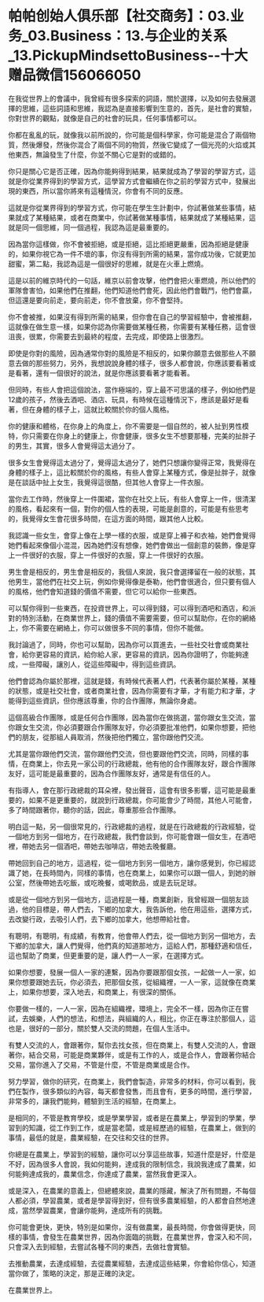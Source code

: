 # 帕帕创始人俱乐部【社交商务】：03.业务_03.Business：13.与企业的关系_13.PickupMindsettoBusiness--十大赠品微信156066050

在我從世界上的會議中，我曾經有很多探索的詞語，關於選擇，以及如何去發展選擇的思維，這些詞語和思維，我認為是直接影響到生意的，首先，是社會的實驗，你對世界的觀點，就像是自己的社會的玩具，任何事情都可以。

你都在亂亂的玩，就像我以前所說的，你可能是個科學家，你可能是混合了兩個物質，然後爆發，然後你混合了兩個不同的物質，然後它變成了一個光亮的火焰或其他東西，無論發生了什麼，你並不關心它是對的或錯的。

你只是關心它是否正確，因為你能夠得到結果，結果就成為了學習的學習方式，這就是你從業界得到的學習方式，這學習方式會繼續在你之前的學習方式中，發展出現的東西，所以當你將來有這種情況，你會有不同的反應。

這就是你從業界得到的學習方式，你可能在學生生計劃中，你試著做某些事情，結果就成了某種結果，或者在商業中，你試著做某種事情，結果就成了某種結果，這就是同一個思維，同一個過程，我認為這是最重要的。

因為當你這樣做，你不會被拒絕，或是拒絕，這比拒絕更嚴重，因為拒絕是健康的，如果你視它為一件不壞的事，你沒有得到所需的結果，當你成功後，它就更加甜蜜，第二點，我認為這是一個很好的思維，就是在火車上燃燒。

這是以前的維京時代的一句話，維京以前會攻擊，他們會把火車燃燒，所以他們的軍隊會害怕，如果他們在推翻，他們知道他們會死，因此他們會戰鬥，他們會贏，但這還是要向前走，要向前走，你不會放棄，你不會堅持。

你不會被推，如果沒有得到所需的結果，但你會在自己的學習經驗中，會被推翻，這就像在做生意一樣，如果你認為你需要做某種任務，你需要有某種任務，這會很沮喪，很累，你需要去到最終的程度，去完成，即使路上很激烈。

即使是你對的風險，因為通常你對的風險是不相反的，如果你願意去做那些人不願意去做的那些努力，另外，我想說說身體的樣子，很多人都會說，你應該要看著或是看著，還有一個很好的說法，就是你應該要看著才能看著。

但同時，有些人會把這個說法，當作極端的，穿上最不可思議的樣子，例如他們是12歲的孩子，然後去酒吧、酒店、玩具，有時候在這種情況下，應該是最好是看著，但在身體的樣子上，這就比較關於你的個人風格。

你的健康和體格，在你身上的角度上，你不需要是一個自然的，被人扯到男性模特，你只需要在你身上的健康上，你會健康，很多女生不想要那種，完美的扯胖子的男生，其實，很多人會覺得這太過分了。

很多女生會覺得這太過分了，覺得這太過分了，她們只想讓你變得正常，我覺得在身體的樣子上，這比較關於你的風格，有些人會穿上某種方式，像是扯胖子，就像是在談話中扯上女生，我覺得這很酷，但其他人會穿上一件衣服。

當你去工作時，然後穿上一件圍裙，當你在社交上玩，有些人會穿上一件，很清潔的風格，看起來有一個，對你的個人性的表現，可能是創意的，可能是有些思考的，我覺得女生會花很多時間，在這方面的時間，跟其他人比較。

我認識一些女生，會穿上像在上學一樣的衣服，或是穿上褲子和衣袖，她們會覺得她們看起來像個小混混，因為她們沒有想像，她們會做出一個創意的裝飾，像是穿上一件很好的衣服，穿上一件很好的衣服，穿上一件很好的衣服。

男生會是相反的，男生會是相反的，我個人來說，我只會選擇留在一般的狀態，其他男生，當他們在社交上玩，例如你覺得像是泰勒，他們會很適合，但只要有個人的風格，他們會知道錢的價值不需要，但它可以給你一些東西。

可以幫你得到一些東西，在投資世界上，可以得到錢，可以得到酒吧和酒店，和派對的特別活動，在商業世界上，錢的價值不需要需要，但可以幫助你，在你的網絡上，你不需要在網絡上，你可以做很多不同的事情，但你不能做。

我討論過了，同時，你也可以幫助，因為你可以買進去，一些社交社會或商業社會，給你更容易的資訊，給你給人家，更容易的資訊，因為你證明了，你能夠達成，一些障礙，讓別人，從這些障礙中，得到這些資訊。

他們會認為你屬於那裡，這就是錢，有時候代表著人們，代表著你屬於某種，某種的狀態，或是社交社會，或者商業社會，因為你需要有才華，才有能力和才華，才能得到這些資訊，但你應該尊重，你的合作團隊，無論你身處。

這個高級合作團隊，或是任何合作團隊，因為當你在做挑選，當你跟女生交流，當你跟女生交流，你必須要跟合作團隊友好，你必須要批准他們，如果你想要，把他們的朋友，從那組人員取消，然後把他們獨立，當你跟他們交流。

尤其是當你跟他們交流，當你跟他們交流，但也要跟他們交流，同時，同樣的事情，在商業上，你去見一家公司的行政總裁，他有他的合作團隊友好，跟合作團隊友好，這可能是最重要的，因為合作團隊友好，通常是有信任的人。

有指導人，會在那行政總裁的耳朵裡，發出聲音，這會有很多影響，這可能是最重要的，如果不是更重要的，就說到行政總裁，你可能會少了時間，其他人可能會，多了時間跟著你，聽你的話，因此，尊重那些合作團隊。

明白這一點，另一個很常見的，行政總裁的過程，就是在行政總裁的行政經驗，從一個地方到另一個地方，在行政總裁，我們會談到，你可能會跟一個女生，在酒吧裡，帶她去另一個酒吧，帶她去咖啡店，帶她去晚餐廳。

帶她回到自己的地方，這過程，從一個地方到另一個地方，讓你感覺到，你已經認識了她，在長時間內，同樣的事情，也在商業上，如果你可以跟一個人，到她的辦公室，然後帶她去吃飯，或吃晚餐，或喝飲品，或是去玩足球。

或是從一個地方到另一個地方，這過程是一種，商業創新，我曾經跟一個朋友談過，他的目標是，帶人們去，下鄉的加拿大，我告訴他，他在用這些，選擇方式，去改變行政，去吸引人們，去下鄉的加拿大，他想帶給社會。

有聰明，有聰明，有成績，有教育，他會帶人們去，從一個地方到另一個地方，去下鄉的加拿大，讓人們覺得，他們真的知道那地方，這給人們，那種舒適和信任，這也幫助了商業，但更重要的是，讓人們一人一家，在選擇方式。

如果你想要，發展一個人一家的連繫，因為你要跟那個女孩，一起做一人一家，如果你想要跟她去玩，你必須去，把那個女孩，從組織裡，一人一家，這就像在商業上，如果你想要，深入地去，和商業上，有很深的關係。

你要做一樣的，一人一家，因為在組織裡，環境上，完全不一樣，因為你正在嘗試，去娛樂，人們的想法，和想法，與組織的人，相比，你正在專注於那個人，這也是，很好的一部分，關於雙人交流的問題，在個人生活中。

有雙人交流的人，會跟著你，幫你去找女孩，但在商業上，有雙人交流的人，會跟著你，結合交易，可能是商業夥伴，或是有工作的人，或是合作人，會跟著你結合交易，當你進入了交易，不管是什麼，不管是商業或是合作。

努力學習，做你的研究，在商業上，我們會製造，非常多的材料，你可以看到，我們在製作，很多類似的內容，每天都會發售，而且會有，更多的時間，進行學習，非常多的，讓我們能夠，體驗到生活的經驗，在商業上。

是相同的，不管是教育學校，或是學業學習，或者是在農業上，學習到的學業，學習到的知識，從工作到工作，或是當老闆，或是經歷過的經驗，在農業上，做到的事情，最低的就是，農業經驗，在交往和交往的世界。

你總是在農業上，學習到的經驗，讓你可以分享這些故事，知道什麼是好，什麼是不好，因為很多人會說，我如何能夠，達成我的限制信念，我說我達成了農業，如何能夠達成我的，農業信念，你達成了農業，當然我會更深入。

或是深入，在農業的意義上，但總體來說，農業的隱藏，解決了所有問題，不每個人都必須，學習農業，或者是學習得到好，但有很多農業經驗，的人都會自然地達成，當然學習農業，會讓你能夠，達成所有的挑戰。

你可能會更快，更快，特別是如果你，沒有做農業，最長時間，你會做得更快，同樣的事情，會發生在農業世界，因為你面臨的挑戰，在農業世界，會深入和不同，只會深入去到經驗，去嘗試各種不同的東西，去做社會實驗。

去推動農業，去達成經驗，去從農業經驗，去達成這些結果，你會給你信心，知道當你做了，策略的決定，那是正確的決定。

在農業世界上。